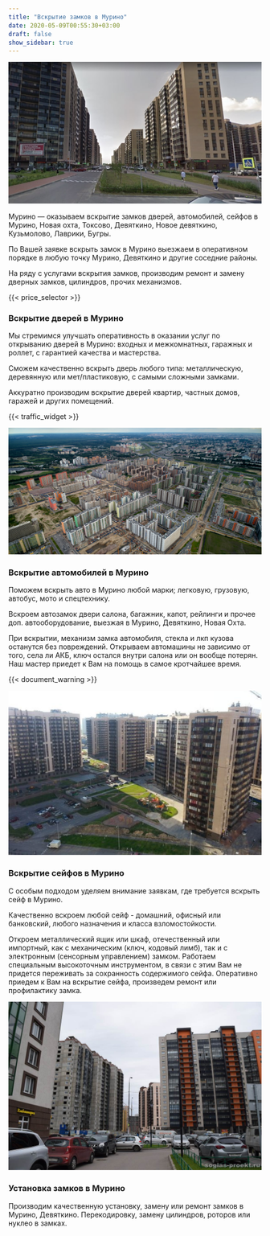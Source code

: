 ```yaml
---
title: "Вскрытие замков в Мурино"
date: 2020-05-09T00:55:30+03:00
draft: false
show_sidebar: true
---
```


![Вскрытие замков в Мурино](Murino1.jpg)

Мурино — оказываем вскрытие замков дверей, автомобилей, сейфов в Мурино, Новая охта, Токсово, Девяткино, Новое девяткино, Кузьмолово, Лаврики, Бугры. 

По Вашей заявке вскрыть замок в Мурино выезжаем в оперативном порядке в любую точку Мурино, Девяткино и другие соседние районы.  

На ряду с услугами вскрытия замков, производим ремонт и замену дверных замков, цилиндров, прочих механизмов.

{{< price_selector >}}

### Вскрытие дверей в Мурино

Мы стремимся улучшать оперативность в оказании услуг по открыванию дверей в Мурино: входных и межкомнатных, гаражных и роллет, с гарантией качества и мастерства. 

Сможем качественно вскрыть дверь любого типа: металлическую, деревянную или мет/пластиковую, с самыми сложными замками. 

Аккуратно производим вскрытие дверей квартир, частных домов, гаражей и других помещений.

{{< traffic_widget >}}

![Вскрытие замков в Мурино](Murino2.jpg)

### Вскрытие автомобилей в Мурино

Поможем вскрыть авто в Мурино любой марки; легковую, грузовую, автобус, мото и спецтехнику. 

Вскроем автозамок двери салона, багажник, капот, рейлинги и прочее доп. автооборудование, выезжая в Мурино, Девяткино, Новая Охта. 

При вскрытии, механизм замка автомобиля, стекла и лкп кузова останутся без повреждений. Открываем автомашины не зависимо от того, села ли АКБ, ключ остался внутри салона или он вообще потерян. Наш мастер приедет к Вам на помощь в самое кротчайшее время.

{{< document_warning >}}

![Вскрытие замков в Мурино](Murino3.jpg)

### Вскрытие сейфов в Мурино

С особым подходом уделяем внимание заявкам, где требуется вскрыть сейф в Мурино. 

Качественно вскроем любой сейф - домашний, офисный или банковский, любого назначения и класса взломостойкости. 

Откроем металлический ящик или шкаф, отечественный или импортный, как с механическим (ключ, кодовый лимб), так и с электронным (сенсорным управлением) замком. Работаем специальным высокоточным инструментом, в связи с этим Вам не придется переживать за сохранность содержимого сейфа. Оперативно приедем к Вам на вскрытие сейфа, произведем ремонт или профилактику замка.

![Вскрытие замков в Мурино](Murino4.jpg)

### Установка замков в Мурино

Производим качественную установку, замену или ремонт замков в Мурино, Девяткино. Перекодировку, замену цилиндров, роторов или нуклео в замках.